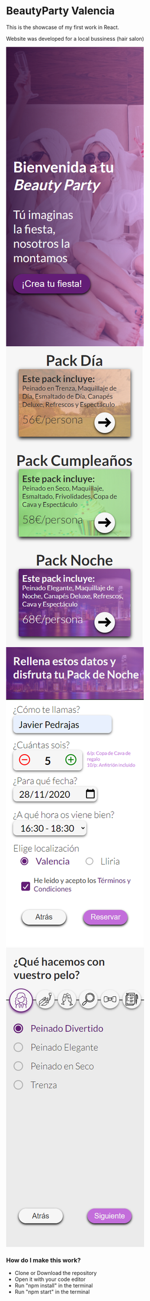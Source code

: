 # BeautyParty Valencia

This is the showcase of my first work in React.

Website was developed for a local bussiness (hair salon)

![Image of Landing Page](showcase_images/Main.png)
![Image of Packs Page](showcase_images/Packs.png)
![Image of Night Pack](showcase_images/PackNight.png)
![Image of Party Customization](showcase_images/Customization.png)

### How do I make this work?
* Clone or Download the repository
* Open it with your code editor
* Run "npm install" in the terminal
* Run "npm start" in the terminal
